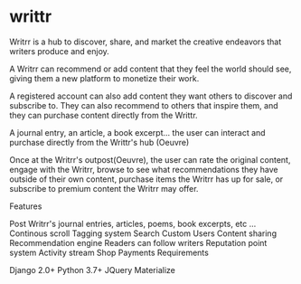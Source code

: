 # writtr

Writrr is a hub to discover, share, and market the creative endeavors that writers produce and enjoy.

A Writrr can recommend or add content that they feel the world should see, giving them a new platform to monetize their work.

A registered account can also add content they want others to discover and subscribe to. They can also recommend to others that inspire them, and they can purchase content directly from the Writtr.

A journal entry, an article, a book excerpt... the user can interact and purchase directly from the Writtr's hub (Oeuvre)

Once at the Writrr's outpost(Oeuvre), the user can rate the original content, engage with the Writrr, browse to see what recommendations they have outside of their own content, purchase items the Writrr has up for sale, or subscribe to premium content the Writrr may offer.

Features

Post Writrr's journal entries, articles, poems, book excerpts, etc ...
Continous scroll
Tagging system
Search
Custom Users
Content sharing
Recommendation engine
Readers can follow writers
Reputation point system
Activity stream
Shop
Payments
Requirements

Django 2.0+
Python 3.7+
JQuery
Materialize


